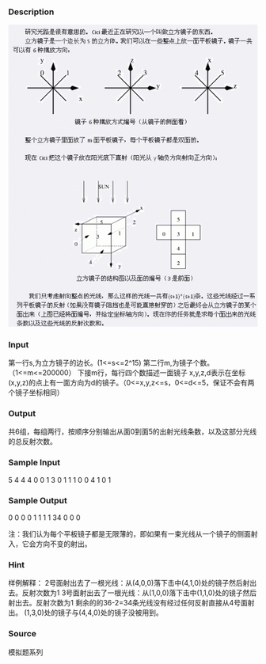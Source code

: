 
### Description
 ![](/images/2204.jpg)

### Input
第一行s,为立方镜子的边长。(1<=s<=2^15)
第二行m,为镜子个数。（1<=m<=200000）
下接m行，每行四个数描述一面镜子
x,y,z,d表示在坐标(x,y,z)的点上有一面方向为d的镜子。（0<=x,y,z<=s，0<=d<=5，保证不会有两个镜子坐标相同）


### Output
共6组，每组两行，按顺序分别输出从面0到面5的出射光线条数，以及这部分光线的总反射次数。


### Sample Input
5
4
4 4 0 0
1 3 0 1
1 1 0 0
4 1 0 1


### Sample Output
0
0
0
0
1
1
1
1
34
0
0
0

注：我们认为每个平板镜子都是无限薄的，即如果有一束光线从一个镜子的侧面射入，它会方向不变的射出。


### Hint
样例解释：
2号面射出去了一根光线：从(4,0,0)落下击中(4,1,0)处的镜子然后射出去。反射次数为1
3号面射出去了一根光线：从(1,0,0)落下击中(1,1,0)处的镜子然后射出去。反射次数为1
剩余的的36-2=34条光线没有经过任何反射直接从4号面射出。
(1,3,0)处的镜子与(4,4,0)处的镜子没被用到。

### Source
模拟题系列